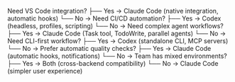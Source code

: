 Need VS Code integration?
├── Yes → Claude Code (native integration, automatic hooks)
└── No → Need CI/CD automation?
    ├── Yes → Codex (headless, profiles, scripting)
    └── No → Need complex agent workflows?
        ├── Yes → Claude Code (Task tool, TodoWrite, parallel agents)
        └── No → Need CLI-first workflow?
            ├── Yes → Codex (standalone CLI, MCP servers)
            └── No → Prefer automatic quality checks?
                ├── Yes → Claude Code (automatic hooks, notifications)
                └── No → Team has mixed environments?
                    ├── Yes → Both (cross-backend compatibility)
                    └── No → Claude Code (simpler user experience)